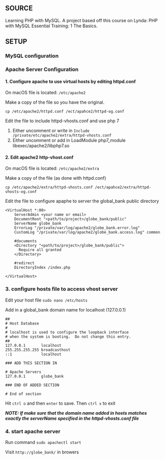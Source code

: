 ## SOURCE

Learning PHP with MySQL. A project based off this course on Lynda: PHP with MySQL Essential Training: 1 The Basics.

## SETUP

### MySQL configuration

### Apache Server Configuration

#### 1. Configure apache to use virtual hosts by editing httpd.conf

On macOS file is located: `/etc/apache2`

Make a copy of the file so you have the original.

```
cp /etc/apache2/httpd.conf /ect/apahce2/httpd-og.conf
```

Edit the file to include httpd-vhosts.conf and use php 7

1. Either uncomment or write in `Include /private/etc/apache2/extra/httpd-vhosts.conf`
2. Either uncomment or add in LoadModule php7_module libexec/apache2/libphp7.so

#### 2. Edit apache2 http-vhost.conf

On macOS file is located: `/etc/apache2/extra`

Make a copy of the file (as done with httpd.conf)

```
cp /etc/apache2/extra/httpd-vhosts.conf /ect/apahce2/extra/httpd-vhosts-og.conf
```

Edit the file to configure apaphe to server the global_bank public directory

```
<VirtualHost *:80>
    ServerAdmin <your name or email>
    DocumentRoot "<path/to/project>/globe_bank/public"
    ServerName globe_bank
    ErrorLog "/private/var/log/apache2/globe_bank.error.log"
    CustomLog "/private/var/log/apache2/globe_bank.access.log" common

    #documents
    <Directory "<path/to/project>/globe_bank/public">
      Require all granted
    </Directory>

    #redirect
    DirectoryIndex /index.php

</VirtualHost>
```

### 3. configure hosts file to access vhost server

Edit your host file `sudo nano /etc/hosts`

Add in a global_bank domain name for localhost (127.0.0.1)

```
##
# Host Database
#
# localhost is used to configure the loopback interface
# when the system is booting.  Do not change this entry.
##
127.0.0.1       localhost
255.255.255.255 broadcasthost
::1             localhost

### ADD THIS SECTION IN

# Apache Servers
127.0.0.1       globe_bank

### END OF ADDED SECTION

# End of section

```

Hit `ctrl o` and then `enter` to save.
Then `ctrl x` to exit

**_NOTE: If make sure that the domain name added in hosts matches exactly the serverName specified in the httpd-vhosts.conf file_**

### 4. start apache server

Run command `sudo apachectl start`

Visit `http://globe_bank/` in browers
